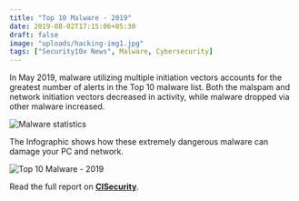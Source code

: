 ```yaml
---
title: "Top 10 Malware - 2019"
date: 2019-08-02T17:15:06+05:30
draft: false
image: "uploads/hacking-img1.jpg"
tags: ["Security10x News", Malware, Cybersecurity]
---
```


In May 2019, malware utilizing multiple initiation vectors accounts for the greatest number of alerts in the Top 10 malware list. Both the malspam and network initiation vectors decreased in activity, while malware dropped via other malware increased.


![Malware statistics](https://security10x.com/uploads/malware-breakdown.png)

The Infographic shows how these extremely dangerous malware can damage your PC and network.

![Top 10 Malware - 2019](https://security10x.com/uploads/malware_list.png)

Read the full report on **[CISecurity](https://www.cisecurity.org/blog/top-10-malware-may-2019/)**.